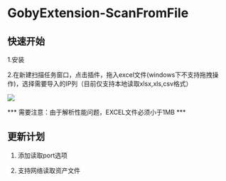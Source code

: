 # GobyExtension-ScanFromFile

## 快速开始

1.安装

2.在新建扫描任务窗口，点击插件，拖入excel文件(windows下不支持拖拽操作)，选择需要导入的IP列（目前仅支持本地读取xlsx,xls,csv格式）

![](/img/ScanFromFile-demo.gif)

  *** 需要注意：由于解析性能问题，EXCEL文件必须小于1MB ***

## 更新计划
1. 添加读取port选项

2. 支持网络读取资产文件